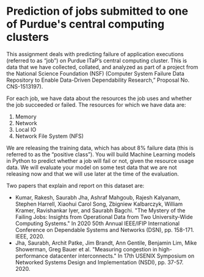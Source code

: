 # Prediction of jobs submitted to one of Purdue's central computing clusters
This assignment deals with predicting failure of application executions (referred to as “job”) on Purdue ITaP’s central computing cluster. This is data that we have collected, collated, and analyzed as part of a project from the National Science Foundation (NSF) (Computer System Failure Data Repository to Enable Data-Driven Dependability Research,” Proposal No. CNS-1513197). 

For each job, we have data about the resources the job uses and whether the job succeeded or failed. The resources for which we have data are:
1.	Memory
2.	Network
3.	Local IO
4.	Network File System (NFS)

We are releasing the training data, which has about 8% failure data (this is referred to as the “positive class”). You will build Machine Learning models in Python to predict whether a job will fail or not, given the resource usage data. We will evaluate your model on some test data that we are not releasing now and that we will use later at the time of the evaluation. 

Two papers that explain and report on this dataset are:
* Kumar, Rakesh, Saurabh Jha, Ashraf Mahgoub, Rajesh Kalyanam, Stephen Harrell, Xiaohui Carol Song, Zbigniew Kalbarczyk, William Kramer, Ravishankar Iyer, and Saurabh Bagchi. "The Mystery of the Failing Jobs: Insights from Operational Data from Two University-Wide Computing Systems." In 2020 50th Annual IEEE/IFIP International Conference on Dependable Systems and Networks (DSN), pp. 158-171. IEEE, 2020.
* Jha, Saurabh, Archit Patke, Jim Brandt, Ann Gentile, Benjamin Lim, Mike Showerman, Greg Bauer et al. "Measuring congestion in high-performance datacenter interconnects." In 17th USENIX Symposium on Networked Systems Design and Implementation (NSDI), pp. 37-57. 2020.
